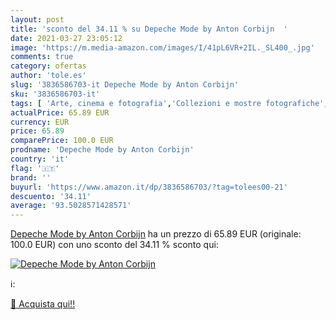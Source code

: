 ```yaml
---
layout: post
title: 'sconto del 34.11 % su Depeche Mode by Anton Corbijn  '
date: 2021-03-27 23:05:12
image: 'https://m.media-amazon.com/images/I/41pL6VR+2IL._SL400_.jpg'
comments: true
category: ofertas
author: 'tole.es'
slug: '3836586703-it Depeche Mode by Anton Corbijn'
sku: '3836586703-it'
tags: [ 'Arte, cinema e fotografia','Collezioni e mostre fotografiche','Fotografia','Fotografia ritrattistica','Generi musicali','Libri','Musica','Musica dance', ]
actualPrice: 65.89 EUR
currency: EUR
price: 65.89
comparePrice: 100.0 EUR
prodname: 'Depeche Mode by Anton Corbijn'
country: 'it'
flag: '🇮🇹'
brand: ''
buyurl: 'https://www.amazon.it/dp/3836586703/?tag=tolees00-21'
descuento: '34.11'
average: '93.5028571428571'
---
```


[Depeche Mode by Anton Corbijn](https://www.amazon.it/dp/3836586703/?tag=tolees00-21) ha un prezzo di 65.89 EUR (originale: 100.0 EUR) con uno sconto del 34.11 % sconto qui:

[![Depeche Mode by Anton Corbijn](https://m.media-amazon.com/images/I/41pL6VR+2IL._SL400_.jpg)](https://www.amazon.it/dp/3836586703/?tag=tolees00-21)

ℹ️:


[🛒 Acquista qui!!](https://www.amazon.it/dp/3836586703/?tag=tolees00-21)
